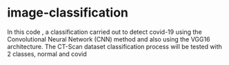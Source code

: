 # image-classification
In this code , a classification carried out to detect covid-19 using the Convolutional  Neural Network (CNN) method and also using the VGG16 architecture. The CT-Scan dataset classification process will be tested with 2 classes, normal and covid
